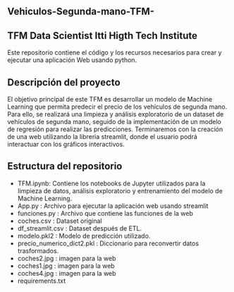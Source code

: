 ## Vehiculos-Segunda-mano-TFM-
## TFM Data Scientist Itti Higth Tech Institute

Este repositorio contiene el código y los recursos necesarios para crear y ejecutar una aplicación Web usando python. 

## Descripción del proyecto

El objetivo principal de este TFM es desarrollar un modelo de Machine Learning que permita predecir el precio de los vehículos de segunda mano. Para ello, se realizará una limpieza y análisis exploratorio de un dataset de vehículos de segunda mano, seguido de la implementación de un modelo de regresión para realizar las predicciones.
Terminaremos con la creación de una web utilizando la libreria streamlit, donde el usuario podrá interactuar con los gráficos interactivos.

## Estructura del repositorio

* TFM.ipynb:  Contiene los notebooks de Jupyter utilizados para la limpieza de datos, análisis exploratorio y entrenamiento del modelo de Machine Learning.
* App.py : Archivo para ejecutar la aplicación web usando streamlit
* funciones.py : Archivo que contiene las funciones de la web 
* coches.csv : Dataset original
* df_streamlit.csv : Dataset después de ETL.
* modelo.pkl2 : Modelo de predicción utilizado.
* precio_numerico_dict2.pkl : Diccionario para reconvertir datos trasformados.
* coches2.jpg : imagen para la web
* coches1.jpg : imagen para la web
* coches4.jpg : imagen para la web
* requirements.txt
